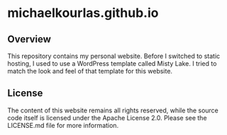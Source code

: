 # michaelkourlas.github.io

## Overview

This repository contains my personal website. Before I switched to static hosting, 
I used to use a WordPress template called Misty Lake. I tried to match the look
and feel of that template for this website.

## License

The content of this website remains all rights reserved, while the source code itself is licensed under the Apache 
License 2.0. Please see the LICENSE.md file for more information.
